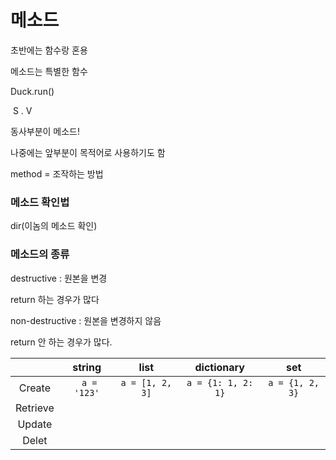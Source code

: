 # 메소드

초반에는 함수랑 혼용

메소드는 특별한 함수

Duck.run()

​    S   .  V

동사부분이 메소드!



나중에는 앞부분이 목적어로 사용하기도 함



method = 조작하는 방법





### 메소드 확인법

dir(이놈의 메소드 확인)



### 메소드의 종류

destructive : 원본을 변경

return 하는 경우가 많다

non-destructive : 원본을 변경하지 않음

return 안 하는 경우가 많다.

|          |      string      |        list         |       dictionary       |         set         |
| :------: | :--------------: | :-----------------: | :--------------------: | :-----------------: |
|  Create  | ``` a = '123'``` | ```a = [1, 2, 3]``` | ```a = {1: 1, 2: 1}``` | ```a = {1, 2, 3}``` |
| Retrieve |                  |                     |                        |                     |
|  Update  |                  |                     |                        |                     |
|  Delet   |                  |                     |                        |                     |


